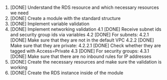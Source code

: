 1. [DONE] Understand the RDS resource and which necessary resources we need
2. [DONE] Create a module with the standard structure
3. [DONE] Implement variable validation
4. [DONE] Implement networking validation
  4.1 [DONE] Receive subnet ids and security group ids via variables
  4.2 [DONE] For subnets:
    4.2.1 [DONE] Make sure that they are not in the default VPC
    4.2.2 [DONE] Make sure that they are private:
      4.2.2.1 [DONE] Check whether they are tagged with Access=Private
  4.3 [DONE] For security groups:
    4.3.1 [DONE] Make sure that there are no inbound rules for IP addresses
5. [DONE] Create the necessary resources and make sure the validation is working
6. [DONE] Create the RDS instance inside of the module

